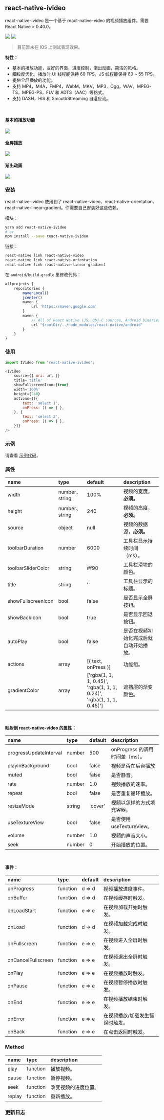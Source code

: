 
## react-native-ivideo
react-native-ivideo 是一个基于 react-native-video 的视频播放组件。需要 React Native > 0.40.0。

<a href="https://www.npmjs.com/package/react-native-ivideo"><img src="https://img.shields.io/npm/v/react-native-ivideo.svg?style=flat-square"></a>
<a href="https://www.npmjs.com/package/react-native-ivideo"><img src="https://img.shields.io/npm/dm/react-native-ivideo.svg?style=flat-square"></a>


> 目前暂未在  IOS 上测试表现效果。

__特性：__
- 基本的播放功能，友好的界面，进度控制，渐出动画，简洁的风格。
- 细粒度优化，播放时 UI 线程能保持 60 FPS，JS 线程能保持 60 ~ 55 FPS。
- 提供全屏播放的功能。
- 支持 MP4，M4A，FMP4，WebM，MKV，MP3，Ogg，WAV，MPEG-TS，MPEG-PS，FLV 和 ADTS（AAC）等格式。
- 支持 DASH，HlS 和 SmoothStreaming 自适应流。


<br />

#### 基本的播放功能

![](./image/index.png)

#### 全屏播放

![](./image/full.gif)

#### 渐出动画

![](./image/demo.gif)

### 安装
react-native-ivideo 使用到了 react-native-video、react-native-orientation、react-native-linear-gradient。你需要自己安装好这些依赖。

模块：

```bash
yarn add react-native-ivideo
# or
npm install --save react-native-ivideo
```

链接：

```bash
react-native link react-native-video
react-native link react-native-orientation
react-native link react-native-linear-gradient
```

在 `android/build.gradle` 里修改代码：

```js
allprojects {
    repositories {
        mavenLocal()
        jcenter()
        maven {
            url 'https://maven.google.com'
        }
        maven {
            // All of React Native (JS, Obj-C sources, Android binaries) is installed from npm
            url "$rootDir/../node_modules/react-native/android"
        }
    }
}
```

### 使用

```js
import IVideo from 'react-native-ivideo';

<IVideo
    source={{ uri: url }}
    title='title'
    showFullscreenIcon={true}
    width='100%'
    height={240}
    actions={[{
        text: 'select 1',
        onPress: () => { },
    }, {
        text: 'select 2',
        onPress: () => { },
    }]}
/>
```

### 示例
请查看 [示例代码](./example/index.js)。

### 属性

| name               | type          | default | description         |
| :----------------- | :------------ | :------ | :------------------ |
| width              | number、string | 100%    | 视频的宽度，__必须。__       |
| height             | number、string | 240     | 视频的高度，__必须。__       |
| source             | object        | null    | 视频的数据源，__必须。__      |
| toolbarDuration    | number        | 6000    | 工具栏显示持续时间（ms）。      |
| toolbarSliderColor | string        | #f90    | 工具栏滑块的颜色。           |
| title              | string        | ''      | 工具栏显示的标题。           |
| showFullscreenIcon | bool          | false   | 是否显示全屏按钮。           |
| showBackIcon       | bool          | true    | 是否显示回退按钮。  |
| autoPlay           | bool          | false   | 是否在视频初始化完成后就自动开始播放。 |
| actions            | array         |  [{ text, onPress }]      | 功能组。 |
| gradientColor      | array         | ['rgba(1, 1, 1, 0.45)', 'rgba(1, 1, 1, 0.24)', 'rgba(1, 1, 1, 0.45)'] | 遮挡层的渐变颜色。 |

<br />

__映射到 react-native-video 的属性：__

| name                   | type   | default | description          |
| :--------------------- | :----- | :------ | :------------------- |
| progressUpdateInterval | number | 500     | onProgress 的调用时间差（ms）。  |
| playInBackground       | bool   | false   | 视频是否在后台播放            |
| muted                  | bool   | false   | 是否静音。                |
| rate                   | number | 1.0     | 视频播放的速率。             |
| repeat                 | bool   | false   | 是否重复循环播放。            |
| resizeMode             | string | 'cover' | 视频以怎样的方式填充容器。        |
| useTextureView         | bool   | false   | 是否使用 useTextureView。 |
| volume                 | number | 1.0     | 视频的声音大小。             |
| seek                   | number | 0       | 开始播放的位置。             |

<br />

__事件：__

| name               | type     | default | description      |
| :----------------- | :------- | :------ | :--------------- |
| onProgress         | function | d => d  | 视频播放进度事件。        |
| onBuffer           | function | d => d  | 在视频缓存时触发。        |
| onLoadStart        | function | e => e  | 在视频加载开始时触发。      |
| onLoad             | function | d => d  | 在视频加载完成时触发。      |
| onFullscreen       | function | e => e  | 在视频进入全屏时触发。      |
| onCancelFullscreen | function | e => e  | 在视频退出全屏时触发。      |
| onPlay             | function | e => e  | 在视频播放时触发。        |
| onPause            | function | e => e  | 在视频暂停播放时触发。      |
| onEnd              | function | e => e  | 在视频播放结束时触发。      |
| onError            | function | e => e  | 在视频播放/加载发生错误时触发。 |
| onBack             | function | e => e  | 在点击返回时触发。 |

### Method

| name               | type     |  description                              |
| :----------------- | :------- |  :--------------------------------------- |
| play        | function |  播放视频。      |
| pause       | function |  暂停视频。        |
| seek        | function |  改变视频的进度位置。  |
| replay     | function |  重新播放。      |

### 更新日志
